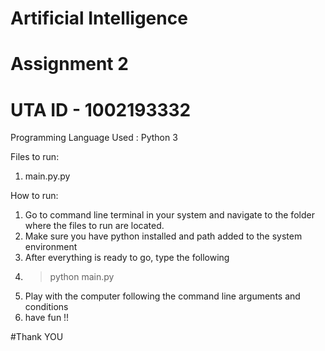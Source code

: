 # Artificial Intelligence
# Assignment 2
# UTA ID - 1002193332
Programming Language Used : Python 3

Files to run:
1. main.py.py

How to run:
1. Go to command line terminal in your system and navigate to the folder where the files to run are located.
2. Make sure you have python installed and path added to the system environment
3. After everything is ready to go, type the following
4. > python main.py <num-red> <num-blue> <version> <first-player> <depth>
5. Play with the computer following the command line arguments and conditions
6. have fun !!

#Thank YOU
